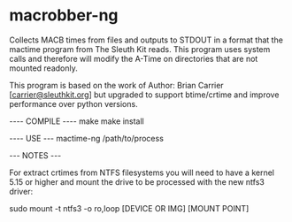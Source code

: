 # macrobber-ng
Collects MACB times from files and outputs to STDOUT in a format that the mactime program from The Sleuth Kit  reads.
This program uses system calls and therefore will modify the A-Time on directories that are not mounted readonly.

This program is based on the work of Author: Brian Carrier [carrier@sleuthkit.org] but upgraded to support btime/crtime and improve performance over python versions.

---- COMPILE ----
make
make install

---- USE ---
mactime-ng /path/to/process

--- NOTES ---

For extract crtimes from NTFS filesystems you will need to have a kernel 5.15 or higher and mount the drive to be processed with the new ntfs3 driver:

sudo mount -t ntfs3 -o ro,loop [DEVICE OR IMG] [MOUNT POINT]
